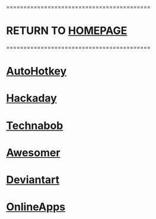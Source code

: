 ==========================================
# RETURN TO [HOMEPAGE](https://pauljohnsgit.github.io/Paul-Johns/)
==========================================

# [AutoHotkey](https://www.autohotkey.com)
# [Hackaday](https://hackaday.com)
# [Technabob](https://technabob.com)
# [Awesomer](https://theawesomer.com)
# [Deviantart](https://www.deviantart.com)
# [OnlineApps](https://www.techsupportalert.com/content/best-free-online-applications-and-services.htm)
